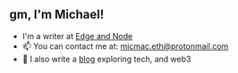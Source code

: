 ## gm, I'm Michael!

- I'm a writer at [Edge and Node](https://edgeandnode.com/)
- 📫 You can contact me at: micmac.eth@protonmail.com
- 📝 I also write a [blog](https://micmac.blog/) exploring tech, and web3
